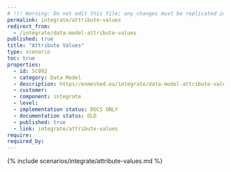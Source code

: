 ```yaml
---
# !!! Warning: Do not edit this file; any changes must be replicated in Excel !!!
permalink: integrate/attribute-values
redirect_from:
  - /integrate/data-model-attribute-values
published: true
title: "Attribute Values"
type: scenario
toc: true
properties:
  - id: SC092
  - category: Data Model
  - description: https//enmeshed.eu/integrate/data-model-attribute-values
  - customer:
  - component: integrate
  - level:
  - implementation status: DOCS ONLY
  - documentation status: OLD
  - published: true
  - link: integrate/attribute-values
require:
required_by:
---
```


{% include scenarios/integrate/attribute-values.md %}
